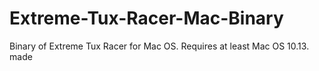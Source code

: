 # Extreme-Tux-Racer-Mac-Binary
Binary of Extreme Tux Racer for Mac OS. Requires at least Mac OS 10.13. made
